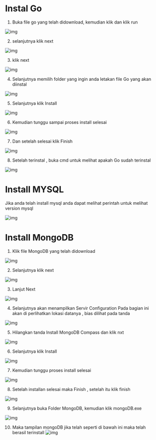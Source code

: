 # Instal Go
1. Buka file go yang telah didownload, kemudian klik dan klik run

![img](foto6/2.1.png)

2. selanjutnya klik next

![img](foto6/22.png)

3. klik next

![img](foto6/23.png)

4. Selanjutnya memilih folder yang ingin anda letakan file Go yang akan diinstal

![img](foto6/24.png)

5. Selanjutnya klik Install

![img](foto6/25.png)

6. Kemudian tunggu sampai proses install selesai

![img](foto6/26.png)

7. Dan setelah selesai klik Finish

![img](foto6/27.png)

8. Setelah terinstal , buka cmd untuk melihat apakah Go sudah terinstal

![img](foto6/go.png)

# Install MYSQL
Jika anda telah install mysql anda dapat melihat perintah untuk melihat version mysql

![img](foto6/01.png)

# Install MongoDB
1. Klik file MongoDB yang telah didownload

![img](foto6/3.png)

2. Selanjutnya klik next

![img](foto6/4.png)

3. Lanjut Next

![img](foto6/5.png)

4. Selanjutnya akan menampilkan Servir Configuration
Pada bagian ini akan di perlihatkan lokasi datanya , bias dilihat pada tanda

![img](foto6/6.png)

5. Hilangkan tanda Install MongoDB Compass dan klik nxt

![img](foto6/7.png)

6. Selanjutnya klik Install

![img](foto6/8.png)

7. Kemudian tunggu proses install selesai

![img](foto6/9.png)

8. Setelah installan selesai maka Finish , setelah itu klik finish

![img](foto6/10.png)

9. Selanjutnya buka Folder MongoDB, kemudian klik mongoDB.exe

![img](foto6/11.png)

10. Maka tampilan mongoDB jika telah seperti di bawah ini maka telah berasil terinstall
![img](foto6/12.png)
